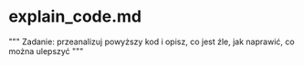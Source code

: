 # explain_code.md
"""
Zadanie: przeanalizuj powyższy kod i opisz, co jest źle, jak naprawić, co można ulepszyć
"""